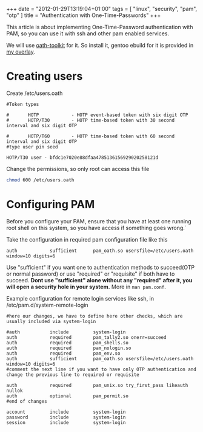 +++
date = "2012-01-29T13:19:04+01:00"
tags = [ "linux", "security", "pam", "otp" ]
title = "Authentication with One-Time-Passwords"
+++

This article is about implementing One-Time-Password authentication with PAM, so you can use it with ssh and other pam enabled services.

We will use [oath-toolkit](http://www.nongnu.org/oath-toolkit/) for it. So install it, gentoo ebuild for it is provided in [my overlay](https://github.com/artem-sidorenko/portage-2realities).

<!--more-->

# Creating users

Create /etc/users.oath

```text
#Token types

#       HOTP            - HOTP event-based token with six digit OTP
#       HOTP/T30        - HOTP time-based token with 30 second interval and six digit OTP

#       HOTP/T60        - HOTP time-based token with 60 second interval and six digit OTP
#type user pin seed

HOTP/T30 user - bfdc1e7020e88dfaa4785136156929020258121d
```

Change the permissions, so only root can access this file

```bash
chmod 600 /etc/users.oath
```

# Configuring PAM

Before you configure your PAM, ensure that you have at least one running root shell on this system, so you have access if something goes wrong.`

Take the configuration in required pam configuration file like this

```text
auth            sufficient      pam_oath.so usersfile=/etc/users.oath window=10 digits=6
```

Use "sufficient" if you want one to authentication methods to succeed(OTP or normal password) or use "required" or "requisite" if both have to succeed. **Dont use "sufficient" alone without any "required" after it, you will open a security hole in your system.**  More in `man pam.conf`.

Example configuration for remote login services like ssh, in /etc/pam.d/system-remote-login

```text
#here our changes, we have to define here other checks, which are usually included via system-login

#auth           include         system-login
auth            required        pam_tally2.so onerr=succeed
auth            required        pam_shells.so
auth            required        pam_nologin.so
auth            required        pam_env.so
auth            sufficient      pam_oath.so usersfile=/etc/users.oath window=10 digits=6
#comment the next line if you want to have only OTP authentication and change the previous line to required or requisite

auth            required        pam_unix.so try_first_pass likeauth nullok
auth            optional        pam_permit.so
#end of changes

account         include         system-login
password        include         system-login
session         include         system-login
```
